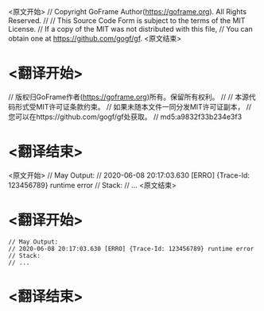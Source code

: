 
<原文开始>
// Copyright GoFrame Author(https://goframe.org). All Rights Reserved.
//
// This Source Code Form is subject to the terms of the MIT License.
// If a copy of the MIT was not distributed with this file,
// You can obtain one at https://github.com/gogf/gf.
<原文结束>

# <翻译开始>
// 版权归GoFrame作者(https://goframe.org)所有。保留所有权利。
//
// 本源代码形式受MIT许可证条款约束。
// 如果未随本文件一同分发MIT许可证副本，
// 您可以在https://github.com/gogf/gf处获取。
// md5:a9832f33b234e3f3
# <翻译结束>


<原文开始>
	// May Output:
	// 2020-06-08 20:17:03.630 [ERRO] {Trace-Id: 123456789} runtime error
	// Stack:
	// ...
<原文结束>

# <翻译开始>
	// May Output:
	// 2020-06-08 20:17:03.630 [ERRO] {Trace-Id: 123456789} runtime error
	// Stack:
	// ...
# <翻译结束>


